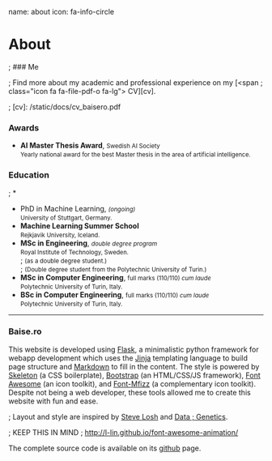 name: about
icon: fa-info-circle

# About

; ### Me

; Find more about my academic and professional experience on my [<span
; class="icon fa fa-file-pdf-o fa-lg"></span> CV][cv].

; [cv]: /static/docs/cv_baisero.pdf

### Awards

 * <span class="icon fa-li fa fa-dot-circle-o fa-fw"></span> 
 **AI Master Thesis Award**, <small>Swedish AI Society</small> <br>
 <small>Yearly national award for the best Master thesis in the area of
 artificial intelligence.</small>

### Education

 ; * <span class="icon fa-li fa fa-spinner fa-pulse fa-fw"></span> 
 * <span class="icon fa-li fa fa-spinner fa-spin fa-fw"></span> 
 PhD in Machine Learning, <small>*(ongoing)*</small> <br>
 <small>University of Stuttgart, Germany.</small>
 * <span class="icon fa-li fa fa-dot-circle-o fa-fw"></span> 
 **Machine Learning Summer School** <br>
 <small>Rejkjavik University, Iceland.</small>
 * <span class="icon fa-li fa fa-dot-circle-o fa-fw"></span> 
 **MSc in Engineering**, <small>*double degree program*</small> <br>
 <small>Royal Institute of Technology, Sweden.</small> <br>
 ; <small>(as a double degree student.)</small> <br>
 ; <small>(Double degree student from the Polytechnic University of Turin.)</small> <br>
 * <span class="icon fa-li fa fa-dot-circle-o fa-fw"></span> 
 **MSc in Computer Engineering**, <small>full marks (110/110) *cum laude*</small> <br>
 <small>Polytechnic University of Turin, Italy.</small>
 * <span class="icon fa-li fa fa-dot-circle-o fa-fw"></span> 
 **BSc in Computer Engineering**, <small>full marks (110/110) *cum laude*</small> <br>
 <small>Polytechnic University of Turin, Italy.</small>

---

### Baise.ro

This website is developed using [Flask][flask], a minimalistic python framework
for webapp development which uses the [Jinja][jinja] templating language to
build page structure and [Markdown][markdown] to fill in the content.  The
style is powered by [Skeleton][skeleton] (a CSS boilerplate),
[Bootstrap][bootstrap] (an HTML/CSS/JS framework), [Font Awesome][fontawesome]
(an icon toolkit), and [Font-Mfizz][fontmfizz] (a complementary icon toolkit).
Despite not being a web developer, these tools allowed me to create this
website with fun and ease.

; Layout and style are inspired by [Steve Losh][slosh] and [Data
; Genetics][datagen].

; KEEP THIS IN MIND
; http://l-lin.github.io/font-awesome-animation/

The complete source code is available on its [<span class="icon fa fa-github-alt
fa-lg"></span> github][baise.ro] page.

[flask]: http://flask.pocoo.org "Flask"
[jekyll]: http://jekyllrb.com "Jekyll"
[skeleton]: http://getskeleton.com/ "Skeleton"
[bootstrap]: http://getbootstrap.com "Bootstrap"
[fontawesome]: http://fortawesome.github.io/Font-Awesome/ "Font Awesome"
[fontmfizz]: http://fizzed.com/oss/font-mfizz
[markdown]: http://daringfireball.net/projects/markdown/syntax "Markdown"
[liquid]: http://liquidmarkup.org "Liquid"
[jinja]: http://jinja.pocoo.org "Jinja"
[slosh]: https://stevelosh.com "Steve Losh"
[datagen]: http://datagenetics.com/blog "Data Genetics"
[baise.ro]: https://github.com/abaisero/baise.ro "Baise.ro repository"
